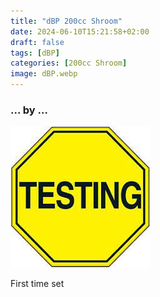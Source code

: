 ```yaml
---
title: "dBP 200cc Shroom"
date: 2024-06-10T15:21:58+02:00
draft: false
tags: [dBP]
categories: [200cc Shroom]
image: dBP.webp
---
```

### ... by ...
![Nothing there](testing.jpg)

First time set